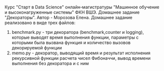 Курс "Старт в Data Science" онлайн-магистратуры "Машинное обучение и высоконагруженные системы" ФКН ВШЭ. 
Домашнее задание "Декораторы". Автор - Морозова Елена.
Домашнее задание реализовано в виде трех файлов:
1. benchmark.py - три декоратора (benchmark,counter и logging), которые выводят время выполнения функции,
   параметры с которыми была вызвана функция и количество вызовов декорируемой функции
2. memo.py - декоратор, выводящий время и  результат исполнения рекурсивной функции расчета чисел Фибоначчи, вывод времени выполнения без декоратора и с ним


